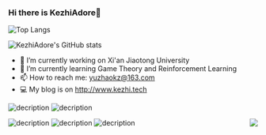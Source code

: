 ### Hi there is KezhiAdore👋

<!--
**KezhiAdore/KezhiAdore** is a ✨ _special_ ✨ repository because its `README.md` (this file) appears on your GitHub profile.

Here are some ideas to get you started:
-->



![Top Langs](https://github-readme-stats.vercel.app/api/top-langs/?username=KezhiAdore&layout=compact&show_icons=true&theme=radical)

![KezhiAdore's GitHub stats](https://github-readme-stats.vercel.app/api?username=KezhiAdore&show_icons=true&theme=radical)


- 🔭 I’m currently working on Xi'an Jiaotong University
- 🌱 I’m currently learning Game Theory and Reinforcement Learning
- 📫 How to reach me: yuzhaokz@163.com
- 💻 My blog is on http://www.kezhi.tech

![decription](https://img.shields.io/badge/Language-Python-blueyellow)  ![decription](https://img.shields.io/badge/Language-C++-orange)

![decription](https://img.shields.io/badge/Tool-VS%20Code-blue)  ![decription](https://img.shields.io/badge/Tool-Visual%20Studio-darkviolet) ![decription](https://img.shields.io/badge/Tool-Pycharm-yellow)
<img src="https://profile-counter.glitch.me/KezhiAdore/count.svg" align="right">
